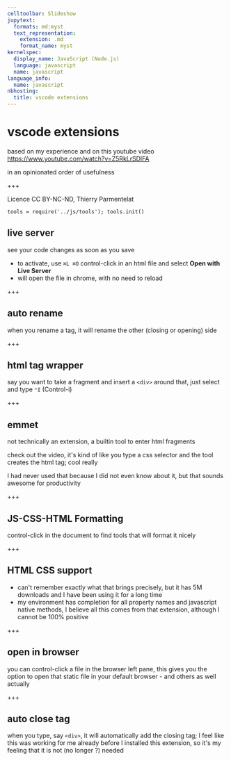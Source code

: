 ```yaml
---
celltoolbar: Slideshow
jupytext:
  formats: md:myst
  text_representation:
    extension: .md
    format_name: myst
kernelspec:
  display_name: JavaScript (Node.js)
  language: javascript
  name: javascript
language_info:
  name: javascript
nbhosting:
  title: vscode extensions
---
```


# vscode extensions

based on my experience and on this youtube video
https://www.youtube.com/watch?v=Z5RkLrSDlFA

in an opinionated order of usefulness

+++

Licence CC BY-NC-ND, Thierry Parmentelat

```{code-cell}
tools = require('../js/tools'); tools.init()
```

##  live server

see your code changes as soon as you save

* to activate, use `⌘L ⌘O` control-click in an html file and select **Open with Live Server**
* will open the file in chrome, with no need to reload

+++

## auto rename

when you rename a tag, it will rename the other (closing or opening) side

+++

## html tag wrapper

say you want to take a fragment and insert a <code>&lt;div&gt;</code> around that, just select and type `⌃I` (Control-i)

+++

## emmet

not technically an extension, a builtin tool to enter html fragments

check out the video, it's kind of like you type a css selector and the tool creates the html tag; cool really

I had never used that because I did not even know about it, but that sounds awesome for productivity

+++

## JS-CSS-HTML Formatting

control-click in the document to find tools that will format it nicely

+++

## HTML CSS support

* can't remember exactly what that brings precisely, but it has 5M downloads and I have been using it for a long time
* my environment has completion for all property names and javascript native methods, I believe all this comes from that extension, although I cannot be 100% positive

+++

## open in browser

you can control-click a file in the browser left pane, this gives you the option to open that static file in your default browser - and others as well actually

+++

## auto close tag

when you type, say <code>&lt;div&gt;</code>, it will automatically add the closing tag;
I feel like this was working for me already before I installed this extension, so it's my feeling that it is not (no longer ?) needed
